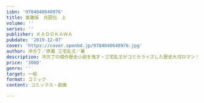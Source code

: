 ```yaml
---
isbn: '9784040640976'
title: 愛蔵版　光圀伝　上
volume: ''
series: ''
publisher: ＫＡＤＯＫＡＷＡ
pubdate: '2019-12-07'
cover: 'https://cover.openbd.jp/9784040640976.jpg'
author: 冲方丁／原著 三宅乱丈／著
description: 冲方丁の傑作歴史小説を鬼才・三宅乱丈がコミカライズした歴史大河ロマン！
price: '3000'
genre: ''
target: 一般
format: コミック
content: コミックス・劇画

---
```


